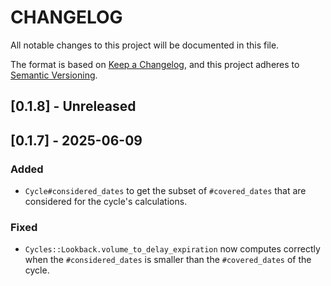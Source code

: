 # CHANGELOG

All notable changes to this project will be documented in this file.

The format is based on [Keep a Changelog](https://keepachangelog.com/en/1.1.0/),
and this project adheres to [Semantic Versioning](https://semver.org/spec/v2.0.0.html).

## [0.1.8] - Unreleased

## [0.1.7] - 2025-06-09

### Added

- `Cycle#considered_dates` to get the subset of `#covered_dates` that are
  considered for the cycle's calculations.

### Fixed

- `Cycles::Lookback.volume_to_delay_expiration` now computes correctly when the
  `#considered_dates` is smaller than the `#covered_dates` of the cycle.
